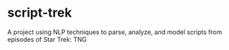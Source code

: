 # script-trek
A project using NLP techniques to parse, analyze, and model scripts from episodes of Star Trek: TNG

